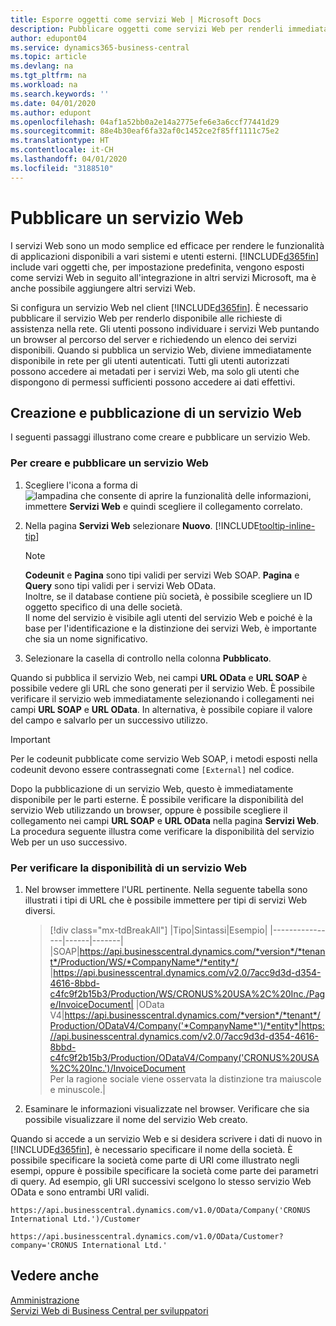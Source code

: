 ```yaml
---
title: Esporre oggetti come servizi Web | Microsoft Docs
description: Pubblicare oggetti come servizi Web per renderli immediatamente disponibili per la propria soluzione di Business Central.
author: edupont04
ms.service: dynamics365-business-central
ms.topic: article
ms.devlang: na
ms.tgt_pltfrm: na
ms.workload: na
ms.search.keywords: ''
ms.date: 04/01/2020
ms.author: edupont
ms.openlocfilehash: 04af1a52bb0a2e14a2775efe6e3a6ccf77441d29
ms.sourcegitcommit: 88e4b30eaf6fa32af0c1452ce2f85ff1111c75e2
ms.translationtype: HT
ms.contentlocale: it-CH
ms.lasthandoff: 04/01/2020
ms.locfileid: "3188510"
---
```

# <a name="publish-a-web-service"></a>Pubblicare un servizio Web

I servizi Web sono un modo semplice ed efficace per rendere le funzionalità di applicazioni disponibili a vari sistemi e utenti esterni. [!INCLUDE[d365fin](includes/d365fin_md.md)] include vari oggetti che, per impostazione predefinita, vengono esposti come servizi Web in seguito all'integrazione in altri servizi Microsoft, ma è anche possibile aggiungere altri servizi Web.  

Si configura un servizio Web nel client [!INCLUDE[d365fin](includes/d365fin_md.md)]. È necessario pubblicare il servizio Web per renderlo disponibile alle richieste di assistenza nella rete. Gli utenti possono individuare i servizi Web puntando un browser al percorso del server e richiedendo un elenco dei servizi disponibili. Quando si pubblica un servizio Web, diviene immediatamente disponibile in rete per gli utenti autenticati. Tutti gli utenti autorizzati possono accedere ai metadati per i servizi Web, ma solo gli utenti che dispongono di permessi sufficienti possono accedere ai dati effettivi.

## <a name="creating-and-publishing-a-web-service"></a>Creazione e pubblicazione di un servizio Web  
I seguenti passaggi illustrano come creare e pubblicare un servizio Web.  

### <a name="to-create-and-publish-a-web-service"></a>Per creare e pubblicare un servizio Web  

1. Scegliere l'icona a forma di ![lampadina che consente di aprire la funzionalità delle informazioni](media/ui-search/search_small.png "Informazioni sull'operazione che si desidera eseguire"), immettere **Servizi Web** e quindi scegliere il collegamento correlato.  
2. Nella pagina **Servizi Web** selezionare **Nuovo**. [!INCLUDE[tooltip-inline-tip](includes/tooltip-inline-tip_md.md)]  

    > [!NOTE]  
    > **Codeunit** e **Pagina** sono tipi validi per servizi Web SOAP. **Pagina** e **Query** sono tipi validi per i servizi Web OData.  
    > Inoltre, se il database contiene più società, è possibile scegliere un ID oggetto specifico di una delle società.  
    > Il nome del servizio è visibile agli utenti del servizio Web e poiché è la base per l'identificazione e la distinzione dei servizi Web, è importante che sia un nome significativo.

3. Selezionare la casella di controllo nella colonna **Pubblicato**.  

Quando si pubblica il servizio Web, nei campi **URL OData** e **URL SOAP** è possibile vedere gli URL che sono generati per il servizio Web. È possibile verificare il servizio web immediatamente selezionando i collegamenti nei campi **URL SOAP** e **URL OData**. In alternativa, è possibile copiare il valore del campo e salvarlo per un successivo utilizzo.  

> [!IMPORTANT]
> Per le codeunit pubblicate come servizio Web SOAP, i metodi esposti nella codeunit devono essere contrassegnati come `[External]` nel codice.

Dopo la pubblicazione di un servizio Web, questo è immediatamente disponibile per le parti esterne. È possibile verificare la disponibilità del servizio Web utilizzando un browser, oppure è possibile scegliere il collegamento nei campi **URL SOAP** e **URL OData** nella pagina **Servizi Web**. La procedura seguente illustra come verificare la disponibilità del servizio Web per un uso successivo.  

### <a name="to-verify-the-availability-of-a-web-service"></a>Per verificare la disponibilità di un servizio Web  

1. Nel browser immettere l'URL pertinente. Nella seguente tabella sono illustrati i tipi di URL che è possibile immettere per tipi di servizi Web diversi.  

    > [!div class="mx-tdBreakAll"]
    > |Tipo|Sintassi|Esempio|
    > |----------------|------|-------|
    > |SOAP|https://api.businesscentral.dynamics.com/*version*/*tenant*/Production/WS/*CompanyName*/*entity*/ |https://api.businesscentral.dynamics.com/v2.0/7acc9d3d-d354-4616-8bbd-c4fc9f2b15b3/Production/WS/CRONUS%20USA%2C%20Inc./Page/InvoiceDocument|
    > |OData V4|https://api.businesscentral.dynamics.com/*version*/*tenant*/Production/ODataV4/Company('*CompanyName*')/*entity*|https://api.businesscentral.dynamics.com/v2.0/7acc9d3d-d354-4616-8bbd-c4fc9f2b15b3/Production/ODataV4/Company('CRONUS%20USA%2C%20Inc.')/InvoiceDocument<br/>    Per la ragione sociale viene osservata la distinzione tra maiuscole e minuscole.|

2. Esaminare le informazioni visualizzate nel browser. Verificare che sia possibile visualizzare il nome del servizio Web creato.  

Quando si accede a un servizio Web e si desidera scrivere i dati di nuovo in [!INCLUDE[d365fin](includes/d365fin_md.md)], è necessario specificare il nome della società. È possibile specificare la società come parte di URI come illustrato negli esempi, oppure è possibile specificare la società come parte dei parametri di query. Ad esempio, gli URI successivi scelgono lo stesso servizio Web OData e sono entrambi URI validi.  

```
https://api.businesscentral.dynamics.com/v1.0/OData/Company('CRONUS International Ltd.')/Customer  
```

```
https://api.businesscentral.dynamics.com/v1.0/OData/Customer?company='CRONUS International Ltd.'  
```

## <a name="see-also"></a>Vedere anche

[Amministrazione](admin-setup-and-administration.md)  
[Servizi Web di Business Central per sviluppatori](/dynamics365/business-central/dev-itpro/webservices/web-services)  
